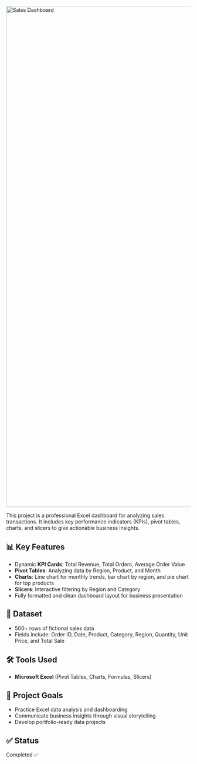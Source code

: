 <img width="1363" alt="Sales Dashboard" src="https://github.com/user-attachments/assets/a75cab84-fcc1-4ea4-91fb-2a3b84d61028" />

This project is a professional Excel dashboard for analyzing sales transactions. It includes key performance indicators (KPIs), pivot tables, charts, and slicers to give actionable business insights.

## 📊 Key Features

- Dynamic **KPI Cards**: Total Revenue, Total Orders, Average Order Value  
- **Pivot Tables**: Analyzing data by Region, Product, and Month  
- **Charts**: Line chart for monthly trends, bar chart by region, and pie chart for top products  
- **Slicers**: Interactive filtering by Region and Category  
- Fully formatted and clean dashboard layout for business presentation

## 📁 Dataset

- 500+ rows of fictional sales data
- Fields include: Order ID, Date, Product, Category, Region, Quantity, Unit Price, and Total Sale

## 🛠 Tools Used

- **Microsoft Excel** (Pivot Tables, Charts, Formulas, Slicers)

## 📌 Project Goals

- Practice Excel data analysis and dashboarding
- Communicate business insights through visual storytelling
- Develop portfolio-ready data projects

## ✅ Status

Completed ✅
